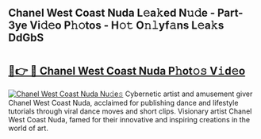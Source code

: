 ## Chanel West Coast Nuda L𝚎a𝚔ed N𝚞𝚍e - Part-3ye Vi𝚍𝚎o P𝚑𝚘tos - H𝚘𝚝 O𝚗𝚕yf𝚊ns L𝚎a𝚔s DdGbS

# <h2><a href="http://kfem5c.oniu.top/?m=Chanel+West+Coast+Nuda">🔗👉 🔴 Chanel West Coast Nuda P𝚑ot𝚘𝚜 V𝚒d𝚎o</a></h2>

[![Chanel West Coast Nuda Nu𝚍e𝚜](https://i.imgur.com/0qMVB7G.gif)](http://kfem5c.oniu.top/?m=Chanel+West+Coast+Nuda)
Cybernetic artist and amusement giver Chanel West Coast Nuda, acclaimed for publishing dance and lifestyle tutorials through viral dance moves and short clips. Visionary artist Chanel West Coast Nuda, famed for their innovative and inspiring creations in the world of art.  
